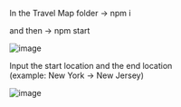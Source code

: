 In the Travel Map folder 
  -> npm i

and then
 -> npm start


![image](https://github.com/SenhuiZhao/travel-map/assets/86563639/a3a60d1b-fc4e-433a-8c5e-1efafd1cc09a)


Input the start location and the end location  
(example: New York -> New Jersey)

![image](https://github.com/SenhuiZhao/travel-map/assets/86563639/50314d63-c73e-4bbd-aa04-c5e94b67e463)

